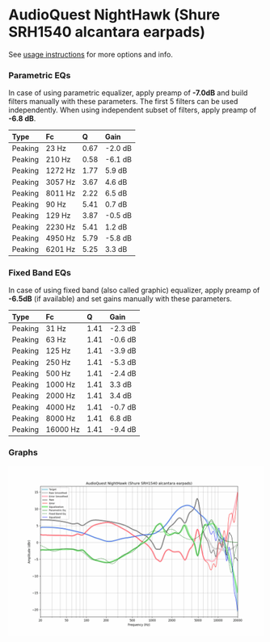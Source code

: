 # AudioQuest NightHawk (Shure SRH1540 alcantara earpads)
See [usage instructions](https://github.com/jaakkopasanen/AutoEq#usage) for more options and info.

### Parametric EQs
In case of using parametric equalizer, apply preamp of **-7.0dB** and build filters manually
with these parameters. The first 5 filters can be used independently.
When using independent subset of filters, apply preamp of **-6.8 dB**.

| Type    | Fc      |    Q | Gain    |
|:--------|:--------|:-----|:--------|
| Peaking | 23 Hz   | 0.67 | -2.0 dB |
| Peaking | 210 Hz  | 0.58 | -6.1 dB |
| Peaking | 1272 Hz | 1.77 | 5.9 dB  |
| Peaking | 3057 Hz | 3.67 | 4.6 dB  |
| Peaking | 8011 Hz | 2.22 | 6.5 dB  |
| Peaking | 90 Hz   | 5.41 | 0.7 dB  |
| Peaking | 129 Hz  | 3.87 | -0.5 dB |
| Peaking | 2230 Hz | 5.41 | 1.2 dB  |
| Peaking | 4950 Hz | 5.79 | -5.8 dB |
| Peaking | 6201 Hz | 5.25 | 3.3 dB  |

### Fixed Band EQs
In case of using fixed band (also called graphic) equalizer, apply preamp of **-6.5dB**
(if available) and set gains manually with these parameters.

| Type    | Fc       |    Q | Gain    |
|:--------|:---------|:-----|:--------|
| Peaking | 31 Hz    | 1.41 | -2.3 dB |
| Peaking | 63 Hz    | 1.41 | -0.6 dB |
| Peaking | 125 Hz   | 1.41 | -3.9 dB |
| Peaking | 250 Hz   | 1.41 | -5.3 dB |
| Peaking | 500 Hz   | 1.41 | -2.4 dB |
| Peaking | 1000 Hz  | 1.41 | 3.3 dB  |
| Peaking | 2000 Hz  | 1.41 | 3.4 dB  |
| Peaking | 4000 Hz  | 1.41 | -0.7 dB |
| Peaking | 8000 Hz  | 1.41 | 6.8 dB  |
| Peaking | 16000 Hz | 1.41 | -9.4 dB |

### Graphs
![](./AudioQuest%20NightHawk%20(Shure%20SRH1540%20alcantara%20earpads).png)
